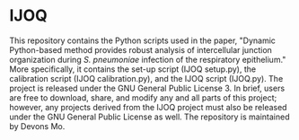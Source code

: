 # IJOQ
This repository contains the Python scripts used in the paper, "Dynamic Python-based method provides robust analysis of intercellular junction organization during *S. pneumoniae* infection of the respiratory epithelium." More specifically, it contains the set-up script (IJOQ setup.py), the calibration script (IJOQ calibration.py), and the IJOQ script (IJOQ.py). The project is released under the GNU General Public License 3. In brief, users are free to download, share, and modify any and all parts of this project; however, any projects derived from the IJOQ project must also be released under the GNU General Public License as well. The repository is maintained by Devons Mo.

